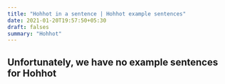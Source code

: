 ```yaml
---
title: "Hohhot in a sentence | Hohhot example sentences"
date: 2021-01-20T19:57:50+05:30
draft: falses
summary: "Hohhot"
---
```

## Unfortunately, we have no example sentences for Hohhot                 
